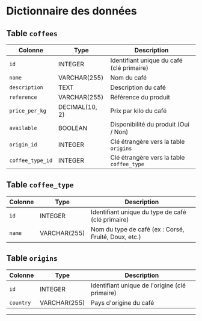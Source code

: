 # Dictionnaire des données

## Table `coffees`
| **Colonne**       | **Type**      | **Description**                                        |
|-------------------|---------------|--------------------------------------------------------|
| `id`              | INTEGER       | Identifiant unique du café (clé primaire)              |
| `name`            | VARCHAR(255)   | Nom du café                                            |
| `description`     | TEXT          | Description du café                                    |
| `reference`       | VARCHAR(255)   | Référence du produit                                   |
| `price_per_kg`    | DECIMAL(10, 2) | Prix par kilo du café                                  |
| `available`       | BOOLEAN       | Disponibilité du produit (Oui / Non)                 |
| `origin_id`       | INTEGER       | Clé étrangère vers la table `origins`                    |
| `coffee_type_id`  | INTEGER       | Clé étrangère vers la table `coffee_type`              |

## Table `coffee_type`
| **Colonne**       | **Type**      | **Description**                                        |
|-------------------|---------------|--------------------------------------------------------|
| `id`              | INTEGER       | Identifiant unique du type de café (clé primaire)      |
| `name`            | VARCHAR(255)   | Nom du type de café (ex : Corsé, Fruité, Doux, etc.)   |

## Table `origins`
| **Colonne**       | **Type**      | **Description**                                        |
|-------------------|---------------|--------------------------------------------------------|
| `id`              | INTEGER       | Identifiant unique de l'origine (clé primaire)         |
| `country`         | VARCHAR(255)   | Pays d'origine du café                                 |

---